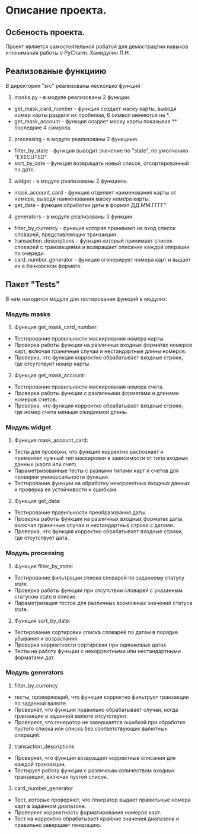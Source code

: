 # Описание проекта.
## Осбеность проекта.
Проект является самостоятельной робатой для демострацтии навыков и понимания работы с PyCharm. Хамидулин Л.Н.

## Реализованые функциию

В директории "src" реализованы несколько функций
1. masks.py - в модуле реализованы 2 функции.
- get_mask_card_number - функция создает маску карты, выводя номер карты разделя их пробелом, 6 символ меняются на *.
- get_mask_account - функция создает маску карты показывая ** последние 4 символа.
2. processing - в модуле реализованы 2 функциию.
- filter_by_state - функция выводит значение по "state", по умолчанию "EXECUTED".
- sort_by_date - функция возвращать новый список, отсортированный по дате.
3. widget - в модуле реализованы 2 функциию.
- mask_account_card - функция отделяет наименования карты от номера, выводя наименования маску номера карты.
- get_date - функция обработки даты в формат ДД.ММ.ГГГГ"
4. generators - в модуле реализованы 3 функции.
- filter_by_currency - функция которая принимает на вход список словарей, представляющих транзакции.
- transaction_descriptions - функция который принимает список словарей с транзакциями и возвращает описание каждой операции по очереди.
- card_number_generator - функция сгенерирует номера карт и выдает их в банковском формате.

## Пакет "Tests"
В нем находятся модули для тестирования функций в модулях:

### Модуль masks

1. Функция get_mask_card_number:
- Тестирование правильности маскирования номера карты.
- Проверка работы функции на различных входных форматах номеров карт, включая граничные случаи и нестандартные длины номеров.
- Проверка, что функция корректно обрабатывает входные строки, где отсутствует номер карты.
2. Функция get_mask_account:
- Тестирование правильности маскирования номера счета.
- Проверка работы функции с различными форматами и длинами номеров счетов.
- Проверка, что функция корректно обрабатывает входные строки, где номер счета меньше ожидаемой длины.

### Модуль widget

1. Функция mask_account_card:
- Тесты для проверки, что функция корректно распознает и применяет нужный тип маскировки в зависимости от типа входных данных (карта или счет).
- Параметризованные тесты с разными типами карт и счетов для проверки универсальности функции.
- Тестирование функции на обработку некорректных входных данных и проверка ее устойчивости к ошибкам.
2. Функция get_data:
- Тестирование правильности преобразования даты.
- Проверка работы функции на различных входных форматах даты, включая граничные случаи и нестандартные строки с датами.
- Проверка, что функция корректно обрабатывает входные строки, где отсутствует дата.

### Модуль processing

1. Функция filter_by_state:
- Тестирование фильтрации списка словарей по заданному статусу state.
- Проверка работы функции при отсутствии словарей с указанным статусом state в списке.
- Параметризация тестов для различных возможных значений статуса state.
2. Функция sort_by_date:
- Тестирование сортировки списка словарей по датам в порядке убывания и возрастания.
- Проверка корректности сортировки при одинаковых датах.
- Тесты на работу функции с некорректными или нестандартными форматами дат.

### Модуль generators

1. filter_by_currency
- тесты, проверяющий, что функция корректно фильтрует транзакции по заданной валюте.
- Проверяет, что функция правильно обрабатывает случаи, когда транзакции в заданной валюте отсутствуют.
- Проверяет, что генератор не завершается ошибкой при обработке пустого списка или списка без соответствующих валютных операций.

2. transaction_descriptions
- Проверяет, что функция возвращает корректные описания для каждой транзакции.
- Тестирует работу функции с различным количеством входных транзакций, включая пустой список.

3. card_number_generator
- Тест, которые проверяют, что генератор выдает правильные номера карт в заданном диапазоне.
- Проверяет корректность форматирования номеров карт.
- Тест на корректно обрабатывает крайние значения диапазона и правильно завершает генерацию.